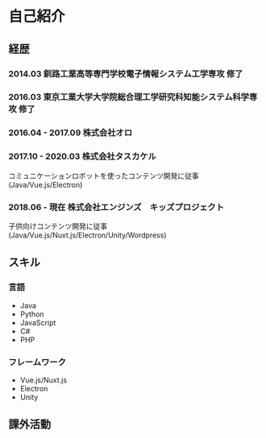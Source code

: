 # 自己紹介

## 経歴

### 2014.03 釧路工業高等専門学校電子情報システム工学専攻 修了
### 2016.03 東京工業大学大学院総合理工学研究科知能システム科学専攻 修了
### 2016.04 - 2017.09 株式会社オロ
### 2017.10 - 2020.03 株式会社タスカケル
コミュニケーションロボットを使ったコンテンツ開発に従事(Java/Vue.js/Electron)

### 2018.06 - 現在 株式会社エンジンズ　キッズプロジェクト
子供向けコンテンツ開発に従事(Java/Vue.js/Nuxt.js/Electron/Unity/Wordpress)

## スキル
### 言語
* Java
* Python
* JavaScript
* C#
* PHP

### フレームワーク
* Vue.js/Nuxt.js
* Electron
* Unity

## 課外活動
